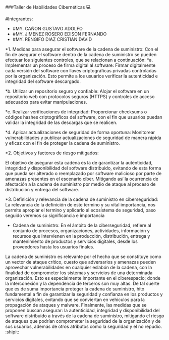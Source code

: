 ###Taller de Habilidades Cibernéticas :computer:

#Integrantes:
* #MY. CAÑON GUSTAVO ADOLFO
* #MY. JIMENEZ ROSERO EDISON FERNANDO
* #MY. RENGIFO DIAZ CRISTIAN DAVID


*1. Medidas para asegurar el software de la cadena de suministro:
Con el fin de asegurar el software dentro de la cadena de suministro se pueden efectuar los siguientes controles, que se relacionan a continuación:
*a. Implementar un proceso de firma digital al software: Firmar digitalmente cada versión del software con llaves criptográficas privadas controladas por la organización. Esto permite a los usuarios verificar la autenticidad e integridad del software descargado.

*b. Utilizar un repositorio seguro y confiable: Alojar el software en un repositorio web con protocolos seguros (HTTPS) y controles de acceso adecuados para evitar manipulaciones.

*c. Realizar verificaciones de integridad: Proporcionar checksums o códigos hashes criptográficos del software, con el fin que usuarios puedan validar la integridad de las descargas que se realicen.

*d. Aplicar actualizaciones de seguridad de forma oportuna: Monitorear vulnerabilidades y publicar actualizaciones de seguridad de manera rápida y eficaz con el fin de proteger la cadena de suministro.

*2. Objetivos y factores de riesgo mitigados:

 El objetivo de asegurar esta cadena es la de garantizar la autenticidad, integridad y disponibilidad del software distribuido, evitando de esta forma que pueda ser alterado o reemplazado por software malicioso por parte de amenazas presentes en el escenario ciber. Mitigando así la ocurrencia de afectación a la cadena de suministro por medio de ataque al proceso de distribución y entrega del software.

*3. Definición y relevancia de la cadena de suministro en ciberseguridad:
La relevancia de la definición de este termino y su vital importancia, nos permite apropiar el termino y aplicarlo al ecosistema de seguridad, paso seguido veremos su significancia e importancia
*  Cadena de suministro: En el ámbito de la ciberseguridad, refiere al conjunto de procesos, organizaciones, actividades, información y recursos que intervienen en la producción, distribución, entrega y mantenimiento de productos y servicios digitales, desde los proveedores hasta los usuarios finales.

La cadena de suministro es relevante por el hecho que se constituye como un vector de ataque crítico, cuesto que adversarios y amenazas pueden aprovechar vulnerabilidades en cualquier eslabón de la cadena, con la finalidad de comprometer los sistemas y servicios de una determinada organización. Esto es especialmente importante en el ciberespacio; donde la interconexión y la dependencia de terceros son muy altas. De tal suerte que es de suma importancia proteger la cadena de suministro, hito fundamental a fin de garantizar la seguridad y confianza en los productos y servicios digitales, evitando que se conviertan en vehículos para la propagación de ataques y malware. Finalmente, las medidas que se proponen buscan asegurar: la autenticidad, integridad y disponibilidad del software distribuido a través de la cadena de suministro, mitigando el riesgo de ataques que podrían comprometer la seguridad de la organización y de sus usuarios, además de otros atributos como la seguridad y el no repudio. :shipit:
